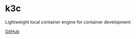# k3c

Lightweight local container engine for container development

[GitHub](https://github.com/rancher/k3c)
